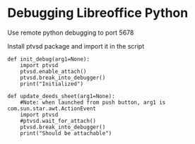 # Debugging Libreoffice Python 

Use remote python debugging to port 5678

Install ptvsd package and import it in the script

```
def init_debug(arg1=None):
    import ptvsd
    ptvsd.enable_attach()
    ptvsd.break_into_debugger()
    print("Initialized")

def update_deeds_sheet(arg1=None):
    #Note: when launched from push button, arg1 is com.sun.star.awt.ActionEvent
    import ptvsd
    #ptvsd.wait_for_attach()
    ptvsd.break_into_debugger()
    print("Should be attachable")
```
